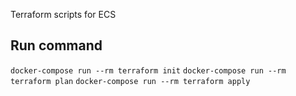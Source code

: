 Terraform scripts for ECS

## Run command

`docker-compose run --rm terraform init`
`docker-compose run --rm terraform plan`
`docker-compose run --rm terraform apply`
